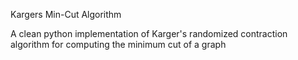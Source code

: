 
Kargers Min-Cut Algorithm

A clean python implementation of Karger's
randomized contraction algorithm for computing the minimum cut of a graph
